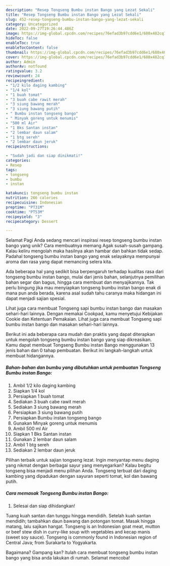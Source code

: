 ```yaml
---
description: "Resep Tongseng Bumbu instan Bango yang Lezat Sekali"
title: "Resep Tongseng Bumbu instan Bango yang Lezat Sekali"
slug: 452-resep-tongseng-bumbu-instan-bango-yang-lezat-sekali
category: Uncategorized
date: 2022-09-27T19:26:44.486Z
image: https://img-global.cpcdn.com/recipes/76efad3b97cdd6e1/680x482cq70/tongseng-bumbu-instan-bango-foto-resep-utama.jpg
hideToc: false
enableToc: true
enableTocContent: false
thumbnail: https://img-global.cpcdn.com/recipes/76efad3b97cdd6e1/680x482cq70/tongseng-bumbu-instan-bango-foto-resep-utama.jpg
cover: https://img-global.cpcdn.com/recipes/76efad3b97cdd6e1/680x482cq70/tongseng-bumbu-instan-bango-foto-resep-utama.jpg
author: Admin
authorAv: notfound
ratingvalue: 3.2
reviewcount: 24
recipeingredient:
- "1/2 kilo daging kambing"
- "1/4 kol"
- "1 buah tomat"
- "3 buah cabe rawit merah"
- "3 siung bawang merah"
- "3 siung bawang putih"
- " Bumbu instan tongseng bango"
- " Minyak goreng untuk menumis"
- "500 ml Air"
- "1 Bks Santan instan"
- "2 lembar daun salam"
- "1 btg sereh"
- "2 lembar daun jeruk"
recipeinstructions:

- "Sudah jadi dan siap dinikmati!"
categories:
- Resep
tags:
- tongseng
- bumbu
- instan

katakunci: tongseng bumbu instan 
nutrition: 266 calories
recipecuisine: Indonesian
preptime: "PT31M"
cooktime: "PT53M"
recipeyield: "3"
recipecategory: Dessert

---
```



Selamat Pagi Anda sedang mencari inspirasi resep tongseng bumbu instan bango yang unik? Cara membuatnya memang Agak susah-susah gampang. Kalau keliru mengolah maka hasilnya akan hambar dan bahkan tidak sedap. Padahal tongseng bumbu instan bango yang enak selayaknya mempunyai aroma dan rasa yang dapat memancing selera kita.


Ada beberapa hal yang sedikit bisa berpengaruh terhadap kualitas rasa dari tongseng bumbu instan bango, mulai dari jenis bahan, selanjutnya pemilihan bahan segar dan bagus, hingga cara membuat dan menyajikannya. Tak perlu bingung jika mau menyiapkan tongseng bumbu instan bango enak di mana pun anda berada, karena asal sudah tahu caranya maka hidangan ini dapat menjadi sajian spesial.

Lihat juga cara membuat Tongseng sapi bumbu instan bango dan masakan sehari-hari lainnya. Dengan memakai Cookpad, kamu menyetujui Kebijakan Cookie dan Ketentuan Pemakaian. Lihat juga cara membuat Tongseng sapi bumbu instan bango dan masakan sehari-hari lainnya.


Berikut ini ada beberapa cara mudah dan praktis yang dapat diterapkan untuk mengolah tongseng bumbu instan bango yang siap dikreasikan. Kamu dapat membuat Tongseng Bumbu instan Bango menggunakan 13 jenis bahan dan 0 tahap pembuatan. Berikut ini langkah-langkah untuk membuat hidangannya.

<!--inarticleads1-->

##### Bahan-bahan dan bumbu yang dibutuhkan untuk pembuatan Tongseng Bumbu instan Bango:

1. Ambil 1/2 kilo daging kambing
1. Siapkan 1/4 kol
1. Persiapkan 1 buah tomat
1. Sediakan 3 buah cabe rawit merah
1. Sediakan 3 siung bawang merah
1. Persiapkan 3 siung bawang putih
1. Persiapkan  Bumbu instan tongseng bango
1. Gunakan  Minyak goreng untuk menumis
1. Ambil 500 ml Air
1. Siapkan 1 Bks Santan instan
1. Gunakan 2 lembar daun salam
1. Ambil 1 btg sereh
1. Sediakan 2 lembar daun jeruk


Pilihan terbaik untuk sajian tongseng lezat. Ingin menyantap menu daging yang nikmat dengan berbagai sayur yang menyegarkan? Kalau begitu tongseng bisa menjadi menu pilihan Anda. Tongseng terbuat dari daging kambing yang dipadukan dengan sayuran seperti tomat, kol dan bawang putih. 

<!--inarticleads2-->

##### Cara memasak Tongseng Bumbu instan Bango:


1. Selesai dan siap dihidangkan!

Tuang kuah santan dan tunggu hingga mendidih. Setelah kuah santan mendidih; tambahkan daun bawang dan potongan tomat. Masak hingga matang, lalu sajikan hangat. Tongseng is an Indonesian goat meat, mutton or beef stew dish in curry-like soup with vegetables and kecap manis (sweet soy sauce). Tongseng is commonly found in Indonesian region of Central Java; from Surakarta to Yogyakarta. 

Bagaimana? Gampang kan? Itulah cara membuat tongseng bumbu instan bango yang bisa anda lakukan di rumah. Selamat mencoba!
